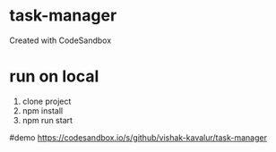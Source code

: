 # task-manager
Created with CodeSandbox

# run on local
1. clone project
2. npm install
3. npm run start

#demo
https://codesandbox.io/s/github/vishak-kavalur/task-manager
